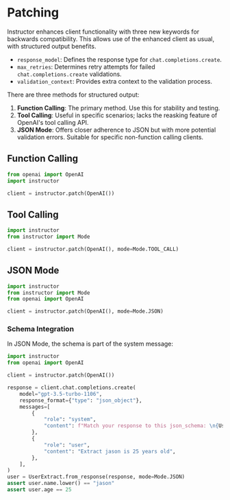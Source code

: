 # Patching

Instructor enhances client functionality with three new keywords for backwards compatibility. This allows use of the enhanced client as usual, with structured output benefits.

- `response_model`: Defines the response type for `chat.completions.create`.
- `max_retries`: Determines retry attempts for failed `chat.completions.create` validations.
- `validation_context`: Provides extra context to the validation process.

There are three methods for structured output:

1. **Function Calling**: The primary method. Use this for stability and testing.
2. **Tool Calling**: Useful in specific scenarios; lacks the reasking feature of OpenAI's tool calling API.
3. **JSON Mode**: Offers closer adherence to JSON but with more potential validation errors. Suitable for specific non-function calling clients.

## Function Calling

```python
from openai import OpenAI
import instructor

client = instructor.patch(OpenAI())
```

## Tool Calling

```python
import instructor
from instructor import Mode

client = instructor.patch(OpenAI(), mode=Mode.TOOL_CALL)
```

## JSON Mode

```python
import instructor
from instructor import Mode
from openai import OpenAI

client = instructor.patch(OpenAI(), mode=Mode.JSON)
```

### Schema Integration

In JSON Mode, the schema is part of the system message:

```python
import instructor
from openai import OpenAI

client = instructor.patch(OpenAI())

response = client.chat.completions.create(
    model="gpt-3.5-turbo-1106",
    response_format={"type": "json_object"},
    messages=[
        {
            "role": "system",
            "content": f"Match your response to this json_schema: \n{UserExtract.model_json_schema()['properties']}",
        },
        {
            "role": "user",
            "content": "Extract jason is 25 years old",
        },
    ],
)
user = UserExtract.from_response(response, mode=Mode.JSON)
assert user.name.lower() == "jason"
assert user.age == 25
```
